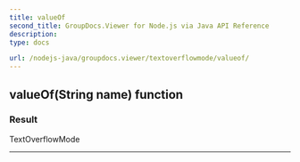 ```yaml
---
title: valueOf
second_title: GroupDocs.Viewer for Node.js via Java API Reference
description: 
type: docs

url: /nodejs-java/groupdocs.viewer/textoverflowmode/valueof/
---
```


## valueOf(String name)  function


### Result
TextOverflowMode


---


